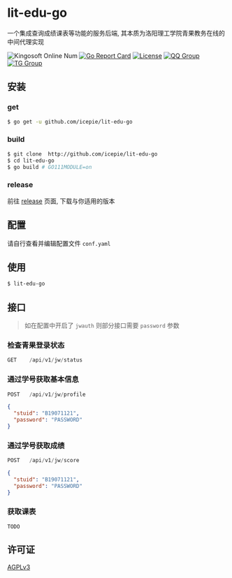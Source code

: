 # lit-edu-go
 
一个集成查询成绩课表等功能的服务后端, 其本质为洛阳理工学院青果教务在线的中间代理实现

![Kingosoft Online Num](https://img.shields.io/badge/dynamic/json?color=brightgreen&label=Kingosoft%20Online%20Num&query=%24.data.online_number&url=https%3A%2F%2Flit.icepie.net%2Fapi%2Fv1%2Fjw%2Fstatus)
[![Go Report Card](https://goreportcard.com/badge/github.com/icepie/lit-edu-go)](https://goreportcard.com/badge/github.com/icepie/lit-edu-go)
[![License](https://img.shields.io/github/license/icepie/lit-edu-go)](https://github.com/icepie/lit-edu-go/blob/main/LICENSE)
[![QQ Group](https://img.shields.io/badge/qq%20group-768887710-red.svg)](https://jq.qq.com/?_wv=1027&k=lz0XyN86)
[![TG Group](https://img.shields.io/badge/tg%20group-lit_edu-blue.svg)](https://t.me/lit_edu)


## 安装

### get

```bash
$ go get -u github.com/icepie/lit-edu-go
```

### build

```bash
$ git clone  http://github.com/icepie/lit-edu-go
$ cd lit-edu-go
$ go build # GO111MODULE=on
```

### release

前往 [release](https://github.com/icepie/lit-edu-go/releases) 页面, 下载与你适用的版本

## 配置

请自行查看并编辑配置文件 `conf.yaml`

## 使用

```bash
$ lit-edu-go
```

## 接口

> 如在配置中开启了 `jwauth` 则部分接口需要 `password` 参数

### 检查青果登录状态

```js
GET    /api/v1/jw/status
```

### 通过学号获取基本信息


```js
POST   /api/v1/jw/profile
```

```json
{
  "stuid": "B19071121",
  "password": "PASSWORD"
}
```

### 通过学号获取成绩

```js
POST   /api/v1/jw/score
```

```json
{
  "stuid": "B19071121",
  "password": "PASSWORD"
}
```

### 获取课表

```
TODO
```

## 许可证

[AGPLv3](https://github.com/icepie/lit-edu-go/blob/main/LICENSE)

